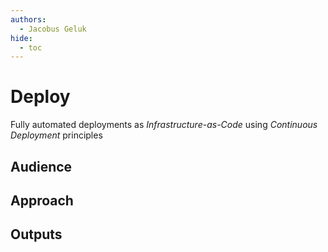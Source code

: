 ```yaml
---
authors:
  - Jacobus Geluk
hide:
  - toc
---
```

# Deploy

<!--summary-start-->
Fully automated deployments as _Infrastructure-as-Code_ using _Continuous Deployment_ principles
<!--summary-end-->

## Audience

## Approach

## Outputs
